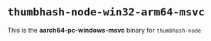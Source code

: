 # `thumbhash-node-win32-arm64-msvc`

This is the **aarch64-pc-windows-msvc** binary for `thumbhash-node`
